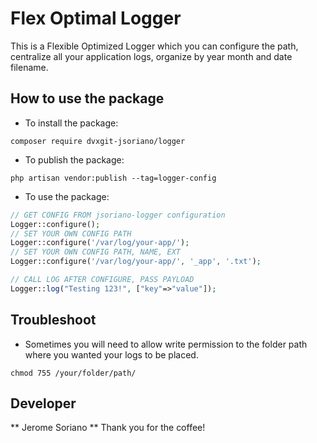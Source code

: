 # Flex Optimal Logger

This is a Flexible Optimized Logger which you can configure the path, centralize all your application logs, organize by year month and date filename.

## How to use the package

- To install the package:

`composer require dvxgit-jsoriano/logger`

- To publish the package:

`php artisan vendor:publish --tag=logger-config`

- To use the package:

```php
// GET CONFIG FROM jsoriano-logger configuration
Logger::configure();
// SET YOUR OWN CONFIG PATH
Logger::configure('/var/log/your-app/');
// SET YOUR OWN CONFIG PATH, NAME, EXT
Logger::configure('/var/log/your-app/', '_app', '.txt');

// CALL LOG AFTER CONFIGURE, PASS PAYLOAD
Logger::log("Testing 123!", ["key"=>"value"]);
```

## Troubleshoot

- Sometimes you will need to allow write permission to the folder path where you wanted your logs to be placed.

`chmod 755 /your/folder/path/`

## Developer

** Jerome Soriano **
Thank you for the coffee!
